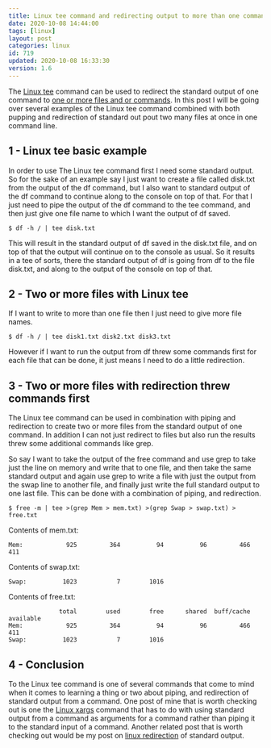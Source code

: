 ```yaml
---
title: Linux tee command and redirecting output to more than one command and file.
date: 2020-10-08 14:44:00
tags: [linux]
layout: post
categories: linux
id: 719
updated: 2020-10-08 16:33:30
version: 1.6
---
```


The [Linux tee](https://linuxize.com/post/linux-tee-command/) command can be used to redirect the standard output of one command to [one or more files and or commands](https://unix.stackexchange.com/questions/28503/how-can-i-send-stdout-to-multiple-commands). In this post I will be going over several examples of the Linux tee command combined with both pupping and redirection of standard out pout two many files at once in one command line.

<!-- more -->


## 1 - Linux tee basic example

In order to use The Linux tee command first I need some standard output. So for the sake of an example say I just want to create a file called disk.txt from the output of the df command, but I also want to standard output of the df command to continue along to the console on top of that. For that I just need to pipe the output of the df command to the tee command, and then just give one file name to which I want the output of df saved. 

```
$ df -h / | tee disk.txt
```

This will result in the standard output of df saved in the disk.txt file, and on top of that the output will continue on to the console as usual. So it results in a tee of sorts, there the standard output of df is going from df to the file disk.txt, and along to the output of the console on top of that.

## 2 - Two or more files with Linux tee

If I want to write to more than one file then I just need to give more file names.

```
$ df -h / | tee disk1.txt disk2.txt disk3.txt
```

However if I want to run the output from df threw some commands first for each file that can be done, it just means I need to do a little redirection.

## 3 - Two or more files with redirection threw commands first

The Linux tee command can be used in combination with piping and redirection to create two or more files from the standard output of one command. In addition I can not just redirect to files but also run the results threw some additional commands like grep.

So say I want to take the output of the free command and use grep to take just the line on memory and write that to one file, and then take the same standard output and again use grep to write a file with just the output from the swap line to another file, and finally just write the full standard output to one last file. This can be done with a combination of piping, and redirection. 

```
$ free -m | tee >(grep Mem > mem.txt) >(grep Swap > swap.txt) > free.txt
```

Contents of mem.txt:
```
Mem:            925         364          94          96         466         411
```

Contents of swap.txt:
```
Swap:          1023           7        1016
```

Contents of free.txt:
```
              total        used        free      shared  buff/cache   available
Mem:            925         364          94          96         466         411
Swap:          1023           7        1016
```

## 4 - Conclusion

To the Linux tee command is one of several commands that come to mind when it comes to learning a thing or two about piping, and redirection of standard output from a command.  One post of mine that is worth checking out is one the [Linux xargs](/2020/09/26/linux-xargs/) command that has to do with using standard output from a command as arguments for a command rather than piping it to the standard input of a command. Another related post that is worth checking out would be my post on [linux redirection](/2020/10/02/linux-redirection/) of standard output.